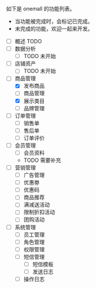 如下是 onemall 的功能列表。

* 当功能被完成时，会标记已完成。
* 未完成的功能，欢迎一起来开发。

- [ ] 概述 TODO
- [ ] 数据分析
    - [ ] TODO 未开始
- [ ] 店铺资产
    - [ ] TODO 未开始
- [ ] 商品管理
    - [x] 发布商品
    - [ ] 商品管理
    - [x] 展示类目
    - [ ] 品牌管理
- [ ] 订单管理
    - [ ] 销售单
    - [ ] 售后单
    - [ ] 订单评价
- [ ] 会员管理
    - [ ] 会员资料
    - TODO 需要补充
- [ ] 营销管理
    - [ ] 广告管理
    - [ ] 优惠劵
    - [ ] 优惠码
    - [ ] 商品推荐
    - [ ] 满减送活动
    - [ ] 限制折扣活动
    - [ ] 团购活动
- [ ] 系统管理
    - [ ] 员工管理
    - [ ] 角色管理
    - [ ] 权限管理
    - [ ] 短信管理
        - [ ] 短信模板
        - [ ] 发送日志
    - [ ] 操作日志

